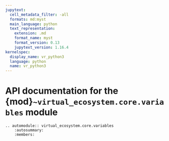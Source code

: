 ```yaml
---
jupytext:
  cell_metadata_filter: -all
  formats: md:myst
  main_language: python
  text_representation:
    extension: .md
    format_name: myst
    format_version: 0.13
    jupytext_version: 1.16.4
kernelspec:
  display_name: vr_python3
  language: python
  name: vr_python3
---
```


# API documentation for the {mod}`~virtual_ecosystem.core.variables` module

```{eval-rst}
.. automodule:: virtual_ecosystem.core.variables
    :autosummary:
    :members:
```
